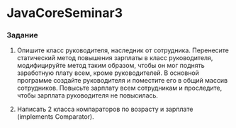 # JavaCoreSeminar3

### Задание

1. Опишите класс руководителя, наследник от сотрудника. Перенесите статический метод повышения зарплаты в класс руководителя, 
модифицируйте метод таким образом, чтобы он мог поднять заработную плату всем, кроме руководителей. В основной программе 
создайте руководителя и поместите его в общий массив сотрудников. Повысьте зарплату всем сотрудникам и проследите, 
чтобы зарплата руководителя не повысилась.

2. Написать 2 класса компараторов по возрасту и зарплате (implements Comparator).
